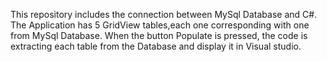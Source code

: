 This repository includes the connection between MySql Database and C#. The Application has 5 GridView tables,each one corresponding with one from MySql Database. When the button Populate is pressed, the code is extracting each table from the Database and display it in Visual studio.

